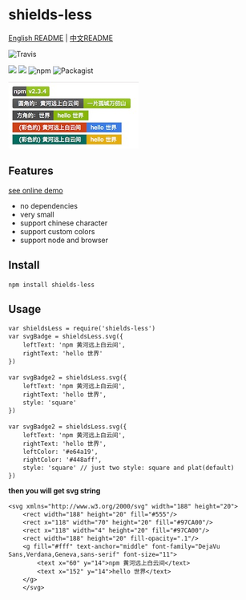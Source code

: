 # shields-less

[English README](./README.md) | [中文README](./README.zh.md)

![Travis](https://img.shields.io/travis/wangduanduan/shields-less.svg)

![](https://img.shields.io/badge/code_style-standard-brightgreen.svg) [![](https://img.shields.io/badge/node-%3E%3D8.0.0-brightgreen.svg)]() ![npm](https://img.shields.io/npm/v/shields-less.svg) ![Packagist](https://img.shields.io/packagist/l/doctrine/orm.svg)

![](./img/demo.jpg)

## Features

[see online demo](https://wdd.js.org/shields-less/example/)

- no dependencies
- very small
- support chinese character
- support custom colors
- support node and browser

## Install

```
npm install shields-less
```

## Usage

```
var shieldsLess = require('shields-less')
var svgBadge = shieldsLess.svg({
    leftText: 'npm 黄河远上白云间',
    rightText: 'hello 世界'
})

var svgBadge2 = shieldsLess.svg({
    leftText: 'npm 黄河远上白云间',
    rightText: 'hello 世界',
    style: 'square'
})

var svgBadge2 = shieldsLess.svg({
    leftText: 'npm 黄河远上白云间',
    rightText: 'hello 世界',
    leftColor: '#e64a19',
    rightColor: '#448aff',
    style: 'square' // just two style: square and plat(default)
})
```

**then you will get svg string**

```
<svg xmlns="http://www.w3.org/2000/svg" width="188" height="20">
    <rect width="188" height="20" fill="#555"/>
    <rect x="118" width="70" height="20" fill="#97CA00"/>
    <rect x="118" width="4" height="20" fill="#97CA00"/>
    <rect width="188" height="20" fill-opacity=".1"/>
    <g fill="#fff" text-anchor="middle" font-family="DejaVu Sans,Verdana,Geneva,sans-serif" font-size="11">
        <text x="60" y="14">npm 黄河远上白云间</text>
        <text x="152" y="14">hello 世界</text>
    </g>
    </svg>
```